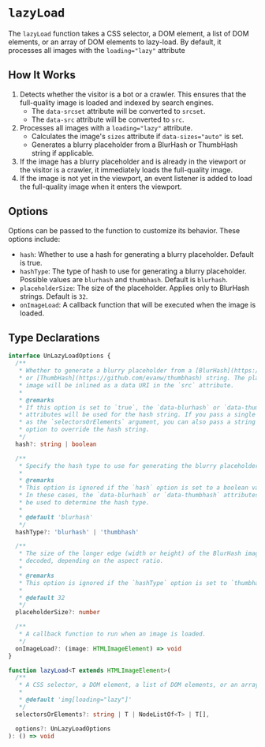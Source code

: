 # `lazyLoad`

The `lazyLoad` function takes a CSS selector, a DOM element, a list of DOM elements, or an array of DOM elements to lazy-load. By default, it processes all images with the `loading="lazy"` attribute

## How It Works

1. Detects whether the visitor is a bot or a crawler. This ensures that the full-quality image is loaded and indexed by search engines.
   - The `data-srcset` attribute will be converted to `srcset`.
   - The `data-src` attribute will be converted to `src`.
2. Processes all images with a `loading="lazy"` attribute.
   - Calculates the image's `sizes` attribute if `data-sizes="auto"` is set.
   - Generates a blurry placeholder from a BlurHash or ThumbHash string if applicable.
3. If the image has a blurry placeholder and is already in the viewport or the visitor is a crawler, it immediately loads the full-quality image.
4. If the image is not yet in the viewport, an event listener is added to load the full-quality image when it enters the viewport.

## Options

Options can be passed to the function to customize its behavior. These options include:

- `hash`: Whether to use a hash for generating a blurry placeholder. Default is true.
- `hashType`: The type of hash to use for generating a blurry placeholder. Possible values are `blurhash` and `thumbhash`. Default is `blurhash`.
- `placeholderSize`: The size of the placeholder. Applies only to BlurHash strings. Default is `32`.
- `onImageLoad`: A callback function that will be executed when the image is loaded.

## Type Declarations

```ts
interface UnLazyLoadOptions {
  /**
   * Whether to generate a blurry placeholder from a [BlurHash](https://blurha.sh)
   * or [ThumbHash](https://github.com/evanw/thumbhash) string. The placeholder
   * image will be inlined as a data URI in the `src` attribute.
   *
   * @remarks
   * If this option is set to `true`, the `data-blurhash` or `data-thumbhash`
   * attributes will be used for the hash string. If you pass a single element
   * as the `selectorsOrElements` argument, you can also pass a string to this
   * option to override the hash string.
   */
  hash?: string | boolean

  /**
   * Specify the hash type to use for generating the blurry placeholder.
   *
   * @remarks
   * This option is ignored if the `hash` option is set to a boolean value.
   * In these cases, the `data-blurhash` or `data-thumbhash` attributes will
   * be used to determine the hash type.
   *
   * @default 'blurhash'
   */
  hashType?: 'blurhash' | 'thumbhash'

  /**
   * The size of the longer edge (width or height) of the BlurHash image to be
   * decoded, depending on the aspect ratio.
   *
   * @remarks
   * This option is ignored if the `hashType` option is set to `thumbhash`.
   *
   * @default 32
   */
  placeholderSize?: number

  /**
   * A callback function to run when an image is loaded.
   */
  onImageLoad?: (image: HTMLImageElement) => void
}

function lazyLoad<T extends HTMLImageElement>(
  /**
   * A CSS selector, a DOM element, a list of DOM elements, or an array of DOM elements to lazy-load.
   *
   * @default 'img[loading="lazy"]'
   */
  selectorsOrElements?: string | T | NodeListOf<T> | T[],

  options?: UnLazyLoadOptions
): () => void
```
